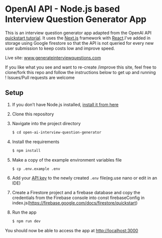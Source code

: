 # OpenAI API - Node.js based Interview Question Generator App

This is an interview question generator app adapted from the OpenAI API [quickstart tutorial](https://beta.openai.com/docs/quickstart). It uses the [Next.js](https://nextjs.org/) framework with [React](https://reactjs.org/).I've added in storage using Google firestore so that the API is not queried for every new user submission to keep costs low and improve speed.

Live site: www.generateinterviewquestions.com

If you like what you see and want to re-create /improve this site, feel free to clone/fork this repo and follow the instructions below to get up and running ! Issues/Pull requests are welcome

## Setup

1. If you don’t have Node.js installed, [install it from here](https://nodejs.org/en/)

2. Clone this repository

3. Navigate into the project directory

   ```bash
   $ cd open-ai-interview-question-generator
   ```

4. Install the requirements

   ```bash
   $ npm install
   ```

5. Make a copy of the example environment variables file

   ```bash
   $ cp .env.example .env
   ```

6. Add your [API key](https://beta.openai.com/account/api-keys) to the newly created `.env` file(eg.use nano or edit in an IDE)

7. Create a Firestore project and a firebase database and copy the credentials from the Firebase console into const firebaseConfig in index.js(https://firebase.google.com/docs/firestore/quickstart)

8. Run the app

   ```bash
   $ npm run dev
   ```

You should now be able to access the app at [http://localhost:3000](http://localhost:3000)
